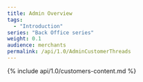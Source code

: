 ```yaml
---
title: Admin Overview
tags:
  - "Introduction"
series: "Back Office series"
weight: 0.1
audience: merchants
permalink: /api/1.0/AdminCustomerThreads
---
```

{% include api/1.0/customers-content.md %}
